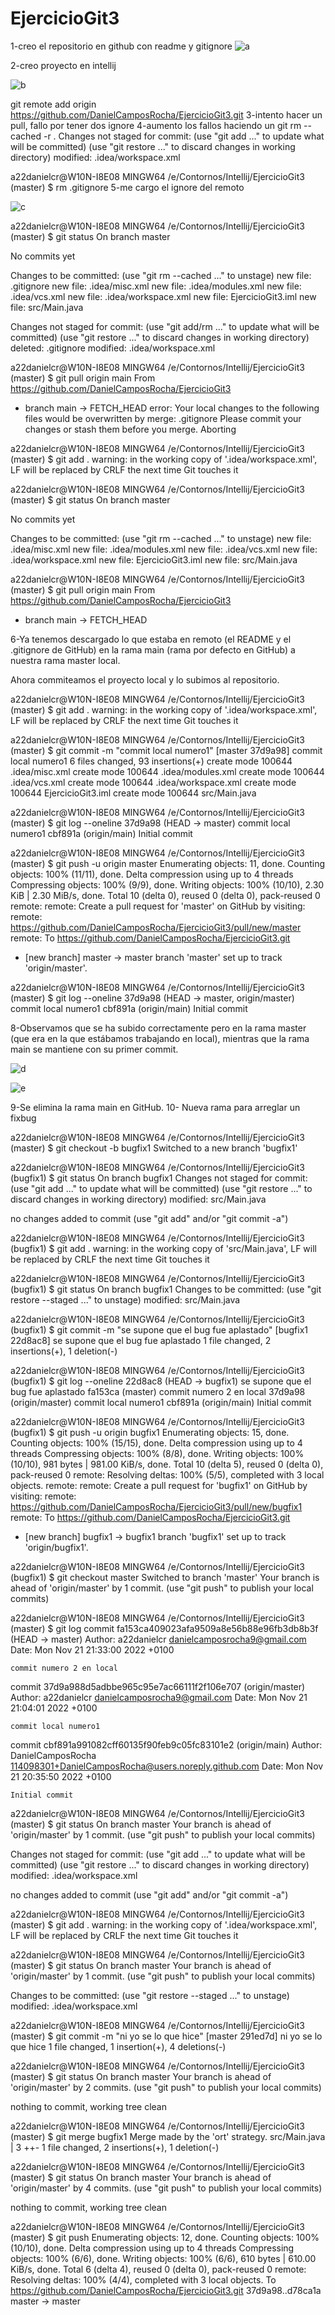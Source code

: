 # EjercicioGit3

1-creo el repositorio en github con readme y gitignore
![a](img/Captura.PNG)

2-creo proyecto en intellij

![b](img/Captura2.PNG)


git remote add origin https://github.com/DanielCamposRocha/EjercicioGit3.git
3-intento hacer un pull, fallo por tener dos ignore
4-aumento los fallos haciendo un git rm --cached -r .
Changes not staged for commit:
(use "git add <file>..." to update what will be committed)
(use "git restore <file>..." to discard changes in working directory)
modified:   .idea/workspace.xml

a22danielcr@W10N-I8E08 MINGW64 /e/Contornos/Intellij/EjercicioGit3 (master)
$ rm .gitignore
5-me cargo el ignore del remoto

![c](img/Captura3.PNG)


a22danielcr@W10N-I8E08 MINGW64 /e/Contornos/Intellij/EjercicioGit3 (master)
$ git status
On branch master

No commits yet

Changes to be committed:
(use "git rm --cached <file>..." to unstage)
new file:   .gitignore
new file:   .idea/misc.xml
new file:   .idea/modules.xml
new file:   .idea/vcs.xml
new file:   .idea/workspace.xml
new file:   EjercicioGit3.iml
new file:   src/Main.java

Changes not staged for commit:
(use "git add/rm <file>..." to update what will be committed)
(use "git restore <file>..." to discard changes in working directory)
deleted:    .gitignore
modified:   .idea/workspace.xml


a22danielcr@W10N-I8E08 MINGW64 /e/Contornos/Intellij/EjercicioGit3 (master)
$ git pull origin main
From https://github.com/DanielCamposRocha/EjercicioGit3
* branch            main       -> FETCH_HEAD
  error: Your local changes to the following files would be overwritten by merge:
  .gitignore
  Please commit your changes or stash them before you merge.
  Aborting

a22danielcr@W10N-I8E08 MINGW64 /e/Contornos/Intellij/EjercicioGit3 (master)
$ git add .
warning: in the working copy of '.idea/workspace.xml', LF will be replaced by CRLF the next time Git touches it

a22danielcr@W10N-I8E08 MINGW64 /e/Contornos/Intellij/EjercicioGit3 (master)
$ git status
On branch master

No commits yet

Changes to be committed:
(use "git rm --cached <file>..." to unstage)
new file:   .idea/misc.xml
new file:   .idea/modules.xml
new file:   .idea/vcs.xml
new file:   .idea/workspace.xml
new file:   EjercicioGit3.iml
new file:   src/Main.java


a22danielcr@W10N-I8E08 MINGW64 /e/Contornos/Intellij/EjercicioGit3 (master)
$ git pull origin main
From https://github.com/DanielCamposRocha/EjercicioGit3
* branch            main       -> FETCH_HEAD


6-Ya tenemos descargado lo que estaba en remoto (el README y el .gitignore de GitHub) en la rama main (rama por defecto en GitHub) a nuestra rama master local.

Ahora commiteamos el proyecto local y lo subimos al repositorio.

a22danielcr@W10N-I8E08 MINGW64 /e/Contornos/Intellij/EjercicioGit3 (master)
$ git add .
warning: in the working copy of '.idea/workspace.xml', LF will be replaced by CRLF the next time Git touches it

a22danielcr@W10N-I8E08 MINGW64 /e/Contornos/Intellij/EjercicioGit3 (master)
$ git commit -m "commit local numero1"
[master 37d9a98] commit local numero1
6 files changed, 93 insertions(+)
create mode 100644 .idea/misc.xml
create mode 100644 .idea/modules.xml
create mode 100644 .idea/vcs.xml
create mode 100644 .idea/workspace.xml
create mode 100644 EjercicioGit3.iml
create mode 100644 src/Main.java

a22danielcr@W10N-I8E08 MINGW64 /e/Contornos/Intellij/EjercicioGit3 (master)
$ git log --oneline
37d9a98 (HEAD -> master) commit local numero1
cbf891a (origin/main) Initial commit

a22danielcr@W10N-I8E08 MINGW64 /e/Contornos/Intellij/EjercicioGit3 (master)
$ git push -u origin master
Enumerating objects: 11, done.
Counting objects: 100% (11/11), done.
Delta compression using up to 4 threads
Compressing objects: 100% (9/9), done.
Writing objects: 100% (10/10), 2.30 KiB | 2.30 MiB/s, done.
Total 10 (delta 0), reused 0 (delta 0), pack-reused 0
remote:
remote: Create a pull request for 'master' on GitHub by visiting:
remote:      https://github.com/DanielCamposRocha/EjercicioGit3/pull/new/master
remote:
To https://github.com/DanielCamposRocha/EjercicioGit3.git
* [new branch]      master -> master
  branch 'master' set up to track 'origin/master'.

a22danielcr@W10N-I8E08 MINGW64 /e/Contornos/Intellij/EjercicioGit3 (master)
$ git log --oneline
37d9a98 (HEAD -> master, origin/master) commit local numero1
cbf891a (origin/main) Initial commit

8-Observamos que se ha subido correctamente pero en la rama master (que era en la que estábamos trabajando en local),
mientras que la rama main se mantiene con su primer commit.

![d](img/Captura4.PNG)

![e](img/Captura5.PNG)

9-Se elimina la rama main en GitHub.
10- Nueva rama para arreglar un fixbug

a22danielcr@W10N-I8E08 MINGW64 /e/Contornos/Intellij/EjercicioGit3 (master)
$ git checkout -b bugfix1
Switched to a new branch 'bugfix1'

a22danielcr@W10N-I8E08 MINGW64 /e/Contornos/Intellij/EjercicioGit3 (bugfix1)
$ git status
On branch bugfix1
Changes not staged for commit:
(use "git add <file>..." to update what will be committed)
(use "git restore <file>..." to discard changes in working directory)
modified:   src/Main.java

no changes added to commit (use "git add" and/or "git commit -a")

a22danielcr@W10N-I8E08 MINGW64 /e/Contornos/Intellij/EjercicioGit3 (bugfix1)
$ git add .
warning: in the working copy of 'src/Main.java', LF will be replaced by CRLF the next time Git touches it

a22danielcr@W10N-I8E08 MINGW64 /e/Contornos/Intellij/EjercicioGit3 (bugfix1)
$ git status
On branch bugfix1
Changes to be committed:
(use "git restore --staged <file>..." to unstage)
modified:   src/Main.java


a22danielcr@W10N-I8E08 MINGW64 /e/Contornos/Intellij/EjercicioGit3 (bugfix1)
$ git commit -m "se supone que el bug fue aplastado"
[bugfix1 22d8ac8] se supone que el bug fue aplastado
1 file changed, 2 insertions(+), 1 deletion(-)

a22danielcr@W10N-I8E08 MINGW64 /e/Contornos/Intellij/EjercicioGit3 (bugfix1)
$ git log --oneline
22d8ac8 (HEAD -> bugfix1) se supone que el bug fue aplastado
fa153ca (master) commit numero 2 en local
37d9a98 (origin/master) commit local numero1
cbf891a (origin/main) Initial commit

a22danielcr@W10N-I8E08 MINGW64 /e/Contornos/Intellij/EjercicioGit3 (bugfix1)
$ git push -u origin bugfix1
Enumerating objects: 15, done.
Counting objects: 100% (15/15), done.
Delta compression using up to 4 threads
Compressing objects: 100% (8/8), done.
Writing objects: 100% (10/10), 981 bytes | 981.00 KiB/s, done.
Total 10 (delta 5), reused 0 (delta 0), pack-reused 0
remote: Resolving deltas: 100% (5/5), completed with 3 local objects.
remote:
remote: Create a pull request for 'bugfix1' on GitHub by visiting:
remote:      https://github.com/DanielCamposRocha/EjercicioGit3/pull/new/bugfix1
remote:
To https://github.com/DanielCamposRocha/EjercicioGit3.git
* [new branch]      bugfix1 -> bugfix1
  branch 'bugfix1' set up to track 'origin/bugfix1'.

a22danielcr@W10N-I8E08 MINGW64 /e/Contornos/Intellij/EjercicioGit3 (bugfix1)
$ git checkout master
Switched to branch 'master'
Your branch is ahead of 'origin/master' by 1 commit.
(use "git push" to publish your local commits)

a22danielcr@W10N-I8E08 MINGW64 /e/Contornos/Intellij/EjercicioGit3 (master)
$ git log
commit fa153ca409023afa9509a8e56b88e96fb3db8b3f (HEAD -> master)
Author: a22danielcr <danielcamposrocha9@gmail.com>
Date:   Mon Nov 21 21:33:00 2022 +0100

    commit numero 2 en local

commit 37d9a988d5adbbe965c95e7ac66111f2f106e707 (origin/master)
Author: a22danielcr <danielcamposrocha9@gmail.com>
Date:   Mon Nov 21 21:04:01 2022 +0100

    commit local numero1

commit cbf891a991082cff60135f90feb9c05fc83101e2 (origin/main)
Author: DanielCamposRocha <114098301+DanielCamposRocha@users.noreply.github.com>
Date:   Mon Nov 21 20:35:50 2022 +0100

    Initial commit

a22danielcr@W10N-I8E08 MINGW64 /e/Contornos/Intellij/EjercicioGit3 (master)
$ git status
On branch master
Your branch is ahead of 'origin/master' by 1 commit.
(use "git push" to publish your local commits)

Changes not staged for commit:
(use "git add <file>..." to update what will be committed)
(use "git restore <file>..." to discard changes in working directory)
modified:   .idea/workspace.xml

no changes added to commit (use "git add" and/or "git commit -a")

a22danielcr@W10N-I8E08 MINGW64 /e/Contornos/Intellij/EjercicioGit3 (master)
$ git add .
warning: in the working copy of '.idea/workspace.xml', LF will be replaced by CRLF the next time Git touches it

a22danielcr@W10N-I8E08 MINGW64 /e/Contornos/Intellij/EjercicioGit3 (master)
$ git status
On branch master
Your branch is ahead of 'origin/master' by 1 commit.
(use "git push" to publish your local commits)

Changes to be committed:
(use "git restore --staged <file>..." to unstage)
modified:   .idea/workspace.xml


a22danielcr@W10N-I8E08 MINGW64 /e/Contornos/Intellij/EjercicioGit3 (master)
$ git commit -m "ni yo se lo que hice"
[master 291ed7d] ni yo se lo que hice
1 file changed, 1 insertion(+), 4 deletions(-)

a22danielcr@W10N-I8E08 MINGW64 /e/Contornos/Intellij/EjercicioGit3 (master)
$ git status
On branch master
Your branch is ahead of 'origin/master' by 2 commits.
(use "git push" to publish your local commits)

nothing to commit, working tree clean

a22danielcr@W10N-I8E08 MINGW64 /e/Contornos/Intellij/EjercicioGit3 (master)
$ git merge bugfix1
Merge made by the 'ort' strategy.
src/Main.java | 3 ++-
1 file changed, 2 insertions(+), 1 deletion(-)

a22danielcr@W10N-I8E08 MINGW64 /e/Contornos/Intellij/EjercicioGit3 (master)
$ git status
On branch master
Your branch is ahead of 'origin/master' by 4 commits.
(use "git push" to publish your local commits)

nothing to commit, working tree clean

a22danielcr@W10N-I8E08 MINGW64 /e/Contornos/Intellij/EjercicioGit3 (master)
$ git push
Enumerating objects: 12, done.
Counting objects: 100% (10/10), done.
Delta compression using up to 4 threads
Compressing objects: 100% (6/6), done.
Writing objects: 100% (6/6), 610 bytes | 610.00 KiB/s, done.
Total 6 (delta 4), reused 0 (delta 0), pack-reused 0
remote: Resolving deltas: 100% (4/4), completed with 3 local objects.
To https://github.com/DanielCamposRocha/EjercicioGit3.git
37d9a98..d78ca1a  master -> master

